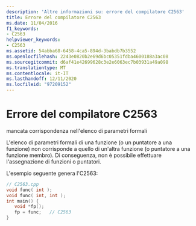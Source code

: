 ```yaml
---
description: 'Altre informazioni su: errore del compilatore C2563'
title: Errore del compilatore C2563
ms.date: 11/04/2016
f1_keywords:
- C2563
helpviewer_keywords:
- C2563
ms.assetid: 54abba68-6458-4ca5-894d-3babdb7b3552
ms.openlocfilehash: 2243e0820b2e69d6bc05351fdba4600188a3ac08
ms.sourcegitcommit: d6af41e42699628c3e2e6063ec7b03931a49a098
ms.translationtype: MT
ms.contentlocale: it-IT
ms.lasthandoff: 12/11/2020
ms.locfileid: "97209152"
---
```

# <a name="compiler-error-c2563"></a>Errore del compilatore C2563

mancata corrispondenza nell'elenco di parametri formali

L'elenco di parametri formali di una funzione (o un puntatore a una funzione) non corrisponde a quello di un'altra funzione (o puntatore a una funzione membro). Di conseguenza, non è possibile effettuare l'assegnazione di funzioni o puntatori.

L'esempio seguente genera l'C2563:

```cpp
// C2563.cpp
void func( int );
void func( int, int );
int main() {
   void *fp();
   fp = func;   // C2563
}
```
